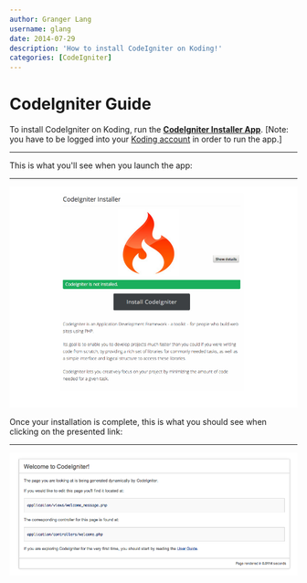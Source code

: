 ```yaml
---
author: Granger Lang
username: glang
date: 2014-07-29
description: 'How to install CodeIgniter on Koding!'
categories: [CodeIgniter]
---
```


# CodeIgniter Guide

To install CodeIgniter on Koding, run the **[CodeIgniter Installer App](https://koding.com/Codeigniter)**. [Note: you have to be 
logged into your [Koding account](https://koding.com/Login) in order to run the app.]
___


This is what you'll see when you launch the app:
___

![alt tag](ci1.png)


Once your installation is complete, this is what you should see when clicking on the presented link: 
___

![alt tag](ci2.png)